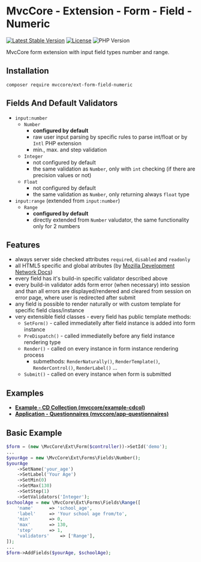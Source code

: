 # MvcCore - Extension - Form - Field - Numeric

[![Latest Stable Version](https://img.shields.io/badge/Stable-v5.0.0-brightgreen.svg?style=plastic)](https://github.com/mvccore/ext-form-field-numeric/releases)
[![License](https://img.shields.io/badge/License-BSD%203-brightgreen.svg?style=plastic)](https://mvccore.github.io/docs/mvccore/5.0.0/LICENSE.md)
![PHP Version](https://img.shields.io/badge/PHP->=5.4-brightgreen.svg?style=plastic)

MvcCore form extension with input field types number and range.

## Installation
```shell
composer require mvccore/ext-form-field-numeric
```

## Fields And Default Validators
- `input:number`
	- `Number`
		- **configured by default**
		- raw user input parsing by specific rules to parse int/float or by `Intl` PHP extension
		- min., max. and step validation
	- `Integer`
		- not configured by default
		- the same validation as `Number`, only with `int` checking (if there are precision values or not)
	- `Float`
		- not configured by default
		- the same validation as `Number`, only returning always `float` type
- `input:range` (extended from `input:number`)
	- `Range`
		- **configured by default**
		- directly extended from `Number` valudator, the same functionality only for 2 numbers

## Features
- always server side checked attributes `required`, `disabled` and `readonly`
- all HTML5 specific and global atributes (by [Mozilla Development Network Docs](https://developer.mozilla.org/en-US/docs/Web/HTML/Reference))
- every field has it's build-in specific validator described above
- every build-in validator adds form error (when necessary) into session
  and than all errors are displayed/rendered and cleared from session on error page, 
  where user is redirected after submit
- any field is possible to render naturally or with custom template for specific field class/instance
- very extensible field classes - every field has public template methods:
	- `SetForm()`		- called immediatelly after field instance is added into form instance
	- `PreDispatch()`	- called immediatelly before any field instance rendering type
	- `Render()`		- called on every instance in form instance rendering process
		- submethods: `RenderNaturally()`, `RenderTemplate()`, `RenderControl()`, `RenderLabel()` ...
	- `Submit()`		- called on every instance when form is submitted

## Examples
- [**Example - CD Collection (mvccore/example-cdcol)**](https://github.com/mvccore/example-cdcol)
- [**Application - Questionnaires (mvccore/app-questionnaires)**](https://github.com/mvccore/app-questionnaires)

## Basic Example

```php
$form = (new \MvcCore\Ext\Form($controller))->SetId('demo');
...
$yourAge = new \MvcCore\Ext\Forms\Fields\Number();
$yourAge
	->SetName('your_age')
	->SetLabel('Your Age')
	->SetMin(0)
	->SetMax(130)
	->SetStep(1)
	->SetValidators('Integer');
$schoolAge = new \MvcCore\Ext\Forms\Fields\Range([
	'name'		=> 'school_age',
	'label'		=> 'Your school age from/to',
	'min'		=> 0,
	'max'		=> 130,
	'step'		=> 1,
	'validators'	=> ['Range'],
]);
...
$form->AddFields($yourAge, $schoolAge);
```
